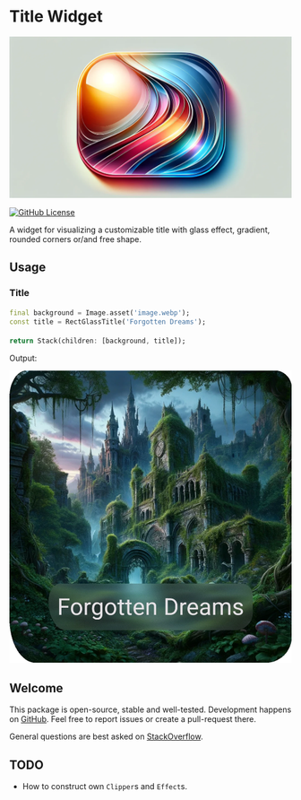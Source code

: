 # Title Widget

![Cover - Title Widget](https://raw.githubusercontent.com/signmotion/title/master/images/cover.webp)

[![GitHub License](https://img.shields.io/badge/license-MIT-blue.svg)](https://raw.githubusercontent.com/signmotion/title/master/LICENSE)

A widget for visualizing a customizable title with glass effect, gradient, rounded corners or/and free shape.

## Usage

### Title

```dart
final background = Image.asset('image.webp');
const title = RectGlassTitle('Forgotten Dreams');

return Stack(children: [background, title]);
```

Output:

![Screenshott - Title](https://raw.githubusercontent.com/signmotion/title/master/images/screenshots/1.webp)

## Welcome

This package is open-source, stable and well-tested. Development happens on
[GitHub](https://github.com/signmotion/title). Feel free to report issues
or create a pull-request there.

General questions are best asked on
[StackOverflow](https://stackoverflow.com/search?q=%5Btitle%5D+flutter).

## TODO

- How to construct own `Clipper`s and `Effect`s.
